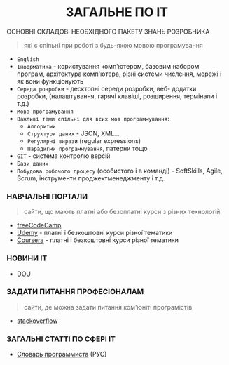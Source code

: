 <h1 style = 'text-align:center'><b>ЗАГАЛЬНЕ ПО IT</b></h1>

ОСНОВНІ СКЛАДОВІ НЕОБХІДНОГО ПАКЕТУ ЗНАНЬ РОЗРОБНИКА
> які є спільні при роботі з будь-якою мовою програмування

- `English`
- `Інформатика` - користування комп'ютером, базовим набором програм, архітектура комп'ютера, різні системи числення, мережі і як вони функціонують
- `Середа розробки` - десктопні середи розробки, веб- додатки розробки, (налаштування, гарячі клавіші, розширення, термінали і т.д.)
- `Мова програмування`
- `Важливі теми спільні для всих мов программування`:
    - `Алгоритми`
    - `Структури даних` - JSON, XML...
    - `Регулярні вирази` (regular expressions)
    - `Парадигми программування`, патерни тощо
- `GIT` - система контролю версій
- `Бази даних`
- `Побудова робочого процесу` (особистого і в команді) - SoftSkills, Agile, Scrum, інструменти проджектменеджменту і т.д.


### НАВЧАЛЬНІ ПОРТАЛИ
> сайти, що мають платні або безоплатні курси з різних технологій

- [freeCodeCamp](https://www.freecodecamp.org/learn/)
- [Udemy](https://www.udemy.com/) - платні і безкоштовні курси різної тематики
- [Coursera](https://www.coursera.org/) - платні і безкоштовні курси різної тематики

### НОВИНИ IT
- [DOU](https://dou.ua/)


### ЗАДАТИ ПИТАННЯ ПРОФЕСІОНАЛАМ
>сайти, де можна задати питання ком'юніті програмістів

- [stackoverflow](https://stackoverflow.com/questions)

### ЗАГАЛЬНІ СТАТТІ ПО СФЕРІ IT
- [Словарь программиста](https://ravesli.com/slovar-programmista-sleng-kotoryj-dolzhen-znat-kazhdyj-koder/) (РУС)